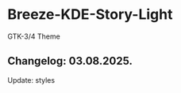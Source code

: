 # Breeze-KDE-Story-Light
GTK-3/4 Theme

Changelog: 03.08.2025.
-----------------------

Update: styles
